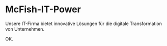 # McFish-IT-Power
Unsere IT-Firma bietet innovative Lösungen für die digitale Transformation von Unternehmen. 

OK.
